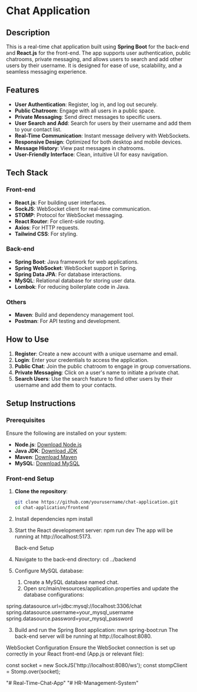 # Chat Application

## Description

This is a real-time chat application built using **Spring Boot** for the back-end and **React.js** for the front-end. The app supports user authentication, public chatrooms, private messaging, and allows users to search and add other users by their username. It is designed for ease of use, scalability, and a seamless messaging experience.

## Features

- **User Authentication**: Register, log in, and log out securely.
- **Public Chatroom**: Engage with all users in a public space.
- **Private Messaging**: Send direct messages to specific users.
- **User Search and Add**: Search for users by their username and add them to your contact list.
- **Real-Time Communication**: Instant message delivery with WebSockets.
- **Responsive Design**: Optimized for both desktop and mobile devices.
- **Message History**: View past messages in chatrooms.
- **User-Friendly Interface**: Clean, intuitive UI for easy navigation.

## Tech Stack

### Front-end

- **React.js**: For building user interfaces.
- **SockJS**: WebSocket client for real-time communication.
- **STOMP**: Protocol for WebSocket messaging.
- **React Router**: For client-side routing.
- **Axios**: For HTTP requests.
- **Tailwind CSS**: For styling.

### Back-end

- **Spring Boot**: Java framework for web applications.
- **Spring WebSocket**: WebSocket support in Spring.
- **Spring Data JPA**: For database interactions.
- **MySQL**: Relational database for storing user data.
- **Lombok**: For reducing boilerplate code in Java.

### Others

- **Maven**: Build and dependency management tool.
- **Postman**: For API testing and development.

## How to Use

1. **Register**: Create a new account with a unique username and email.
2. **Login**: Enter your credentials to access the application.
3. **Public Chat**: Join the public chatroom to engage in group conversations.
4. **Private Messaging**: Click on a user's name to initiate a private chat.
5. **Search Users**: Use the search feature to find other users by their username and add them to your contacts.

## Setup Instructions

### Prerequisites

Ensure the following are installed on your system:

- **Node.js**: [Download Node.js](https://nodejs.org/)
- **Java JDK**: [Download JDK](https://www.oracle.com/java/technologies/javase-jdk11-downloads.html)
- **Maven**: [Download Maven](https://maven.apache.org/download.cgi)
- **MySQL**: [Download MySQL](https://dev.mysql.com/downloads/)

### Front-end Setup

1. **Clone the repository**:
   ```bash
   git clone https://github.com/yourusername/chat-application.git
   cd chat-application/frontend

2. Install dependencies
   npm install

3. Start the React development server:
   npm run dev
The app will be running at http://localhost:5173.

   Back-end Setup

1. Navigate to the back-end directory:
   cd ../backend
2. Configure MySQL database:
   1. Create a MySQL database named chat.
    2. Open src/main/resources/application.properties and update the database configurations:


 spring.datasource.url=jdbc:mysql://localhost:3306/chat
 spring.datasource.username=your_mysql_username
 spring.datasource.password=your_mysql_password

 3. Build and run the Spring Boot application:
     mvn spring-boot:run
    The back-end server will be running at http://localhost:8080.

WebSocket Configuration
Ensure the WebSocket connection is set up correctly in your React front-end (App.js or relevant file):

const socket = new SockJS('http://localhost:8080/ws');
const stompClient = Stomp.over(socket);

"# Real-Time-Chat-App" 
"# HR-Management-System" 
